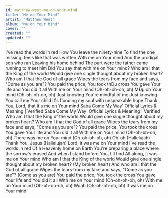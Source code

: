 ```yaml
---
id: matthew-west-me-on-your-mind
title: "Me on Your Mind"
artist: "Matthew West"
album: "Me on Your Mind"
cover: ""
created: ""
updated: ""
---
```


I've read the words in red
How You leave the ninety-nine
To find the one missing, feels like that was written
With me on Your mind
And the prodigal son who ran
Leaving his home behind
The part were the father came running to meet him
Did You say that with me on Your mind?
Who am I that the King of the world
Would give one single thought about my broken heart?
Who am I that the God of all grace
Wipes the tears from my face and says, "Come as you are"?
You paid the price, You took thÐµ cross
You gave Your life and You did it all
With me on Your mind (Oh-oh-oh-oh, oh)
MÐµ on Your mind (Oh-oh-oh-oh, oh)
Just knowing You're mindful of me
Just knowing You call me Your child
It's flooding my soul with unspeakable hope
Thank You, Lord, that it's me on Your mind
Saba Come My Way' Official Lyrics & Meaning | Verified
 Saba Come My Way' Official Lyrics & Meaning | Verified
Who am I that the King of the world
Would give one single thought about my broken heart?
Who am I that the God of all grace
Wipes the tears from my face and says, "Come as you are"?
You paid the price, You took the cross
You gave Your life and You did it all
With me on Your mind (Oh-oh-oh-oh, oh)
There was me on Your mind (Oh-oh-oh-oh, oh)
Oh-oh (Hallelujah)
Thank You, Jesus (Hallelujah)
Lord, it was me on Your mind
I've read the words in red
Of a Heavenly home on Earth
You're preparing a place where the sorrow's erased
And when I stand before You, I'll find
All along, it was me on Your mind
Who am I that the King of the world
Would give one single thought about my broken heart?
(My broken heart)
And who am I that the God of all grace
Wipes the tears from my face and says, "Come as you are"?
(Come as you are)
You paid the price, You took the cross
You gave Your life and You did it all
With me on Your mind (Oh-oh-oh-oh, oh)
With me on Your mind (Oh-oh-oh-oh, oh)
Woah (Oh-oh-oh-oh, oh)
It was me on Your mind
